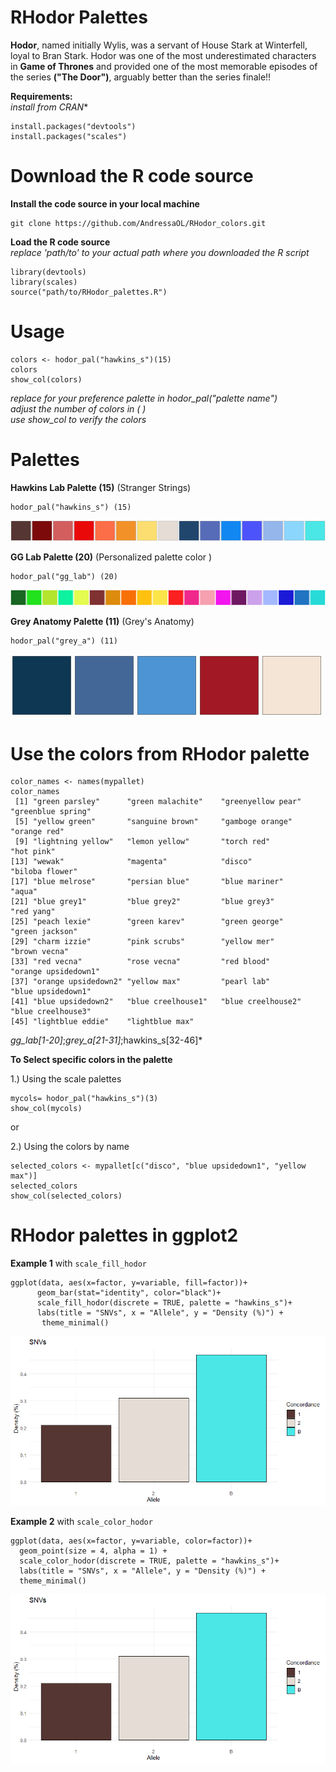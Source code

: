 # RHodor Palettes 

**Hodor**, named initially Wylis, was a servant of House Stark at Winterfell, loyal to Bran Stark. Hodor was one of the most underestimated characters in **Game of Thrones** and provided one of the most memorable episodes of the series **("The Door")**, arguably better than the series finale!! <br />

**Requirements:**  <br />
*install from CRAN** <br />

```
install.packages("devtools")
install.packages("scales")
```

# Download the R code source

**Install the code source in your local machine** <br />

```
git clone https://github.com/AndressaOL/RHodor_colors.git
```


**Load the R code source** <br />
*replace 'path/to' to your actual path where you downloaded the R script* <br />

```
library(devtools)
library(scales)
source("path/to/RHodor_palettes.R")

```

# Usage

```
colors <- hodor_pal("hawkins_s")(15)
colors
show_col(colors)
```
*replace for your preference palette in hodor_pal("palette name")*  <br />
*adjust the number of colors in ( )* <br />
*use show_col to verify the colors* <br />

# Palettes 

**Hawkins Lab Palette (15)** (Stranger Strings) <br />

```
hodor_pal("hawkins_s") (15)
```
![image](https://github.com/AndressaOL/RHodor_colors/blob/main/figure/hawkinscolors.png)

**GG Lab Palette (20)** (Personalized palette color ) 

```
hodor_pal("gg_lab") (20)
```
![image](https://github.com/AndressaOL/RHodor_colors/blob/main/figure/gg_labcolors.png)

**Grey Anatomy Palette (11)**  (Grey's Anatomy)  <br />

```
hodor_pal("grey_a") (11)
```
![image](https://github.com/AndressaOL/RHodor_colors/blob/main/figure/greycolors.png) 

# Use the colors from RHodor palette
```
color_names <- names(mypallet)
color_names
 [1] "green parsley"      "green malachite"    "greenyellow pear"   "greenblue spring"  
 [5] "yellow green"       "sanguine brown"     "gamboge orange"     "orange red"        
 [9] "lightning yellow"   "lemon yellow"       "torch red"          "hot pink"          
[13] "wewak"              "magenta"            "disco"              "biloba flower"     
[17] "blue melrose"       "persian blue"       "blue mariner"       "aqua"              
[21] "blue grey1"         "blue grey2"         "blue grey3"         "red yang"          
[25] "peach lexie"        "green karev"        "green george"       "green jackson"     
[29] "charm izzie"        "pink scrubs"        "yellow mer"         "brown vecna"       
[33] "red vecna"          "rose vecna"         "red blood"          "orange upsidedown1"
[37] "orange upsidedown2" "yellow max"         "pearl lab"          "blue upsidedown1"  
[41] "blue upsidedown2"   "blue creelhouse1"   "blue creelhouse2"   "blue creelhouse3"  
[45] "lightblue eddie"    "lightblue max" 
```
*gg_lab[1-20]*;*grey_a[21-31]*;hawkins_s[32-46]* 

**To Select specific colors in the palette** <br />

1.) Using the scale palettes  <br />

```
mycols= hodor_pal("hawkins_s")(3)
show_col(mycols)
```
or <br />

2.) Using the colors by name <br />

```
selected_colors <- mypallet[c("disco", "blue upsidedown1", "yellow max")]
selected_colors
show_col(selected_colors)
```

# RHodor palettes in ggplot2


**Example 1** with `scale_fill_hodor` <br />
```
ggplot(data, aes(x=factor, y=variable, fill=factor))+
      geom_bar(stat="identity", color="black")+
      scale_fill_hodor(discrete = TRUE, palette = "hawkins_s")+
      labs(title = "SNVs", x = "Allele", y = "Density (%)") +
       theme_minimal()
```
![image](https://github.com/AndressaOL/RHodor_colors/blob/main/figure/example1.png)

**Example 2** with `scale_color_hodor` <br />

```
ggplot(data, aes(x=factor, y=variable, color=factor))+
  geom_point(size = 4, alpha = 1) +
  scale_color_hodor(discrete = TRUE, palette = "hawkins_s")+
  labs(title = "SNVs", x = "Allele", y = "Density (%)") +
  theme_minimal()
```
![image](https://github.com/AndressaOL/RHodor_colors/blob/main/figure/example1.png) 










